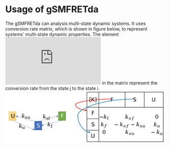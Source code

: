 # Usage of gSMFRETda

The gSMFRETda can analysis multi-state dynamic systems. It uses conversion rate matrix, which is shown in figure below, to represent systems' multi-state dynamic properties.
The element ![K_{i,j}](http://www.sciweavers.org/tex2img.php?eq=%20K_%7Bi%2Cj%7D%20&bc=Transparent&fc=Black&im=png&fs=14&ff=fourier&edit=0) in the matrix represent the conversion rate from the state j to the state i.
[<img src="doc/mat.jpg" width="600"/>](doc/mat.jpg)